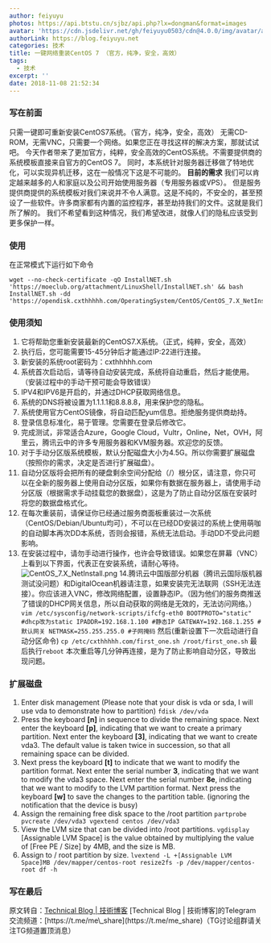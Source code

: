 ```yaml
---
author: feiyuyu
photos: https://api.btstu.cn/sjbz/api.php?lx=dongman&format=images
avatar: 'https://cdn.jsdelivr.net/gh/feiyuyu0503/cdn@4.0.0/img/avatar/avater.jpg'
authorLink: https://blog.feiyuyu.net
categories: 技术
title: 一键网络重装CentOS 7 （官方，纯净，安全，高效）
tags:
  - 技术
excerpt: ''
date: 2018-11-08 21:52:34
---
```


### 写在前面

只需一键即可重新安装CentOS7系统。（官方，纯净，安全，高效） 无需CD-ROM，无需VNC，只需要一个网络。如果您正在寻找这样的解决方案，那就试试吧。 今天作者带来了更加官方，纯粹，安全高效的CentOS系统。不需要提供商的系统模板直接来自官方的CentOS 7。 同时，本系统针对服务器迁移做了特地优化，可以实现异机迁移，这在一般情况下这是不可能的。 **目前的需求** 我们可以肯定越来越多的人和家庭以及公司开始使用服务器（专用服务器或VPS）。 但是服务提供商提供的系统模板对我们来说并不令人满意。这是不纯的，不安全的，甚至预设了一些软件。许多商家都有内置的监控程序，甚至劫持我们的文件。这就是我们所了解的。 我们不希望看到这种情况，我们希望改进，就像人们的隐私应该受到更多保护一样。

### 使用

在正常模式下运行如下命令

    wget --no-check-certificate -qO InstallNET.sh 'https://moeclub.org/attachment/LinuxShell/InstallNET.sh' && bash InstallNET.sh -dd 'https://opendisk.cxthhhhh.com/OperatingSystem/CentOS/CentOS_7.X_NetInstall_AutoPartition.vhd.gz'
    

### 使用须知

1.  它将帮助您重新安装最新的CentOS7.X系统。（正式，纯粹，安全，高效）
2.  执行后，您可能需要15-45分钟后才能通过IP:22进行连接。
3.  新安装的系统root密码为：cxthhhhh.com
4.  系统首次启动后，请等待自动安装完成，系统将自动重启，然后才能使用。（安装过程中的手动干预可能会导致错误）
5.  IPV4和IPV6是开启的，并通过DHCP获取网络信息。
6.  系统的DNS将被设置为1.1.1.1和8.8.8.8，用来保护您的隐私。
7.  系统使用官方CentOS镜像，将自动匹配yum信息。拒绝服务提供商劫持。
8.  登录信息标准化，易于管理。您需要在登录后修改它。
9.  完成测试，非常适合Azure，Google Cloud，Vultr，Online，Net，OVH，阿里云，腾讯云中的许多专用服务器和KVM服务器。欢迎您的反馈。
10.  对于手动分区版系统模板，默认分配磁盘大小为4.5G。所以你需要扩展磁盘（按照你的需求，决定是否进行扩展磁盘）。
11.  自动分区版将会把所有的硬盘剩余空间分配给（/）根分区，请注意，你只可以在全新的服务器上使用自动分区版，如果你有数据在服务器上，请使用手动分区版（根据需求手动挂载您的数据盘），这是为了防止自动分区版在安装时将您的数据盘格式化。
12.  在每次重装前，请保证你已经通过服务商面板重装过一次系统（CentOS/Debian/Ubuntu均可），不可以在已经DD安装过的系统上使用萌咖的自动脚本再次DD本系统，否则会报错，系统无法启动。手动DD不受此问题影响。
13.  在安装过程中，请勿手动进行操作，也许会导致错误。如果您在屏幕（VNC）上看到以下界面，代表正在安装系统，请耐心等待。 ![CentOS_7.X_NetInstall.png](https://i.loli.net/2019/01/05/5c30326cdbb15.png) 14.腾讯云中国版部分机器（腾讯云国际版机器测试没问题）和DigitalOcean机器请注意，如果安装完无法联网（SSH无法连接）。你应该进入VNC，修改网络配置，设置静态IP。（因为他们的服务商推送了错误的DHCP网关信息，所以自动获取的网络是无效的，无法访问网络。） `vim /etc/sysconfig/network-scripts/ifcfg-eth0 BOOTPROTO="static" #dhcp改为static IPADDR=192.168.1.100 #静态IP GATEWAY=192.168.1.255 #默认网关 NETMASK=255.255.255.0 #子网掩码` 然后(重新设置下一次启动进行自动分区命令) `cp /etc/cxthhhhh.com/first_one.sh /root/first_one.sh` 最后执行`reboot` 本次重启等几分钟再连接，是为了防止影响自动分区，导致出现问题。

### 扩展磁盘

1.  Enter disk management (Please note that your disk is vda or sda, I will use vda to demonstrate how to partition) `fdisk /dev/vda`
2.  Press the keyboard **\[n\]** in sequence to divide the remaining space. Next enter the keyboard **\[p\]**, indicating that we want to create a primary partition. Next enter the keyboard **\[3\]**, indicating that we want to create vda3. The default value is taken twice in succession, so that all remaining space can be divided.
3.  Next press the keyboard **\[t\]** to indicate that we want to modify the partition format. Next enter the serial number **3**, indicating that we want to modify the vda3 space. Next enter the serial number **8e**, indicating that we want to modify to the LVM partition format. Next press the keyboard **\[w\]** to save the changes to the partition table. (ignoring the notification that the device is busy)
4.  Assign the remaining free disk space to the /root partition `partprobe pvcreate /dev/vda3 vgextend centos /dev/vda3`
5.  View the LVM size that can be divided into /root partitions. `vgdisplay` \[Assignable LVM Space\] is the value obtained by multiplying the value of \[Free PE / Size\] by 4MB, and the size is MB.
6.  Assign to / root partition by size. `lvextend -L +[Assignable LVM Space]MB /dev/mapper/centos-root resize2fs -p /dev/mapper/centos-root df -h`

### 写在最后

原文转自：[Technical Blog | 技術博客](https://tech.cxthhhhh.com/linux/2018/07/31/original-network-one-click-reinstall-centos-7-official-pure-safe-efficient-cn.html "Technical Blog | 技術博客") \[Technical Blog | 技術博客\]的Telegram交流频道：[](https://t.me/me_share "https://t.me/me_share")[https://t.me/me\_share](https://t.me/me_share)（TG讨论组群请关注TG频道置顶消息）
